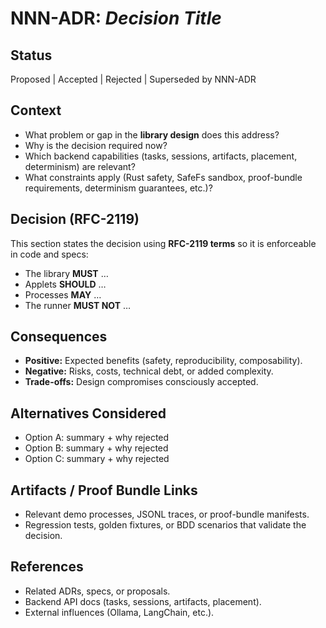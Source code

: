# NNN-ADR: *Decision Title*

## Status

Proposed | Accepted | Rejected | Superseded by NNN-ADR

## Context

* What problem or gap in the **library design** does this address?
* Why is the decision required now?
* Which backend capabilities (tasks, sessions, artifacts, placement, determinism) are relevant?
* What constraints apply (Rust safety, SafeFs sandbox, proof-bundle requirements, determinism guarantees, etc.)?

## Decision (RFC-2119)

This section states the decision using **RFC-2119 terms** so it is enforceable in code and specs:

* The library **MUST** …
* Applets **SHOULD** …
* Processes **MAY** …
* The runner **MUST NOT** …

## Consequences

* **Positive:** Expected benefits (safety, reproducibility, composability).
* **Negative:** Risks, costs, technical debt, or added complexity.
* **Trade-offs:** Design compromises consciously accepted.

## Alternatives Considered

* Option A: summary + why rejected
* Option B: summary + why rejected
* Option C: summary + why rejected

## Artifacts / Proof Bundle Links

* Relevant demo processes, JSONL traces, or proof-bundle manifests.
* Regression tests, golden fixtures, or BDD scenarios that validate the decision.

## References

* Related ADRs, specs, or proposals.
* Backend API docs (tasks, sessions, artifacts, placement).
* External influences (Ollama, LangChain, etc.).
